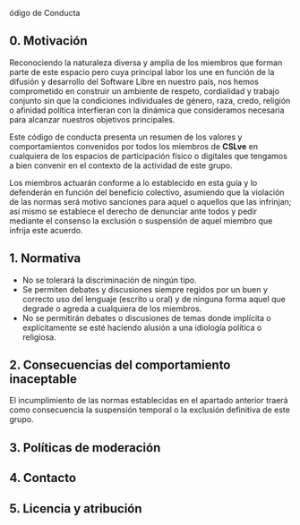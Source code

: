 ódigo de Conducta

## 0. Motivación

Reconociendo la naturaleza diversa y amplia de los miembros que forman parte de este espacio pero cuya principal labor los une en función de la difusión y desarrollo del Software Libre en nuestro país, nos hemos comprometido en construir un ambiente de respeto, cordialidad y trabajo conjunto sin que la condiciones individuales de género, raza, credo, religión o afinidad política interfieran con  la dinámica que consideramos necesaria para alcanzar nuestros objetivos principales.

Este código de conducta presenta un resumen de los valores y comportamientos convenidos por todos los miembros de **CSLve** en cualquiera de los espacios de participación físico o digitales que tengamos a bien convenir en el contexto de la actividad de este grupo.

Los miembros actuarán conforme a lo establecido en esta guía y lo defenderán en función del beneficio colectivo, asumiendo que la violación de las normas será motivo sanciones para aquel o aquellos que las infrinjan; así mismo se establece el derecho de denunciar ante todos y pedir mediante el consenso la exclusión o suspensión de aquel miembro que infrija este acuerdo.

## 1. Normativa

* No se tolerará la discriminación de ningún tipo.
* Se permiten debates y discusiones siempre regidos por un buen y correcto uso del lenguaje (escrito u oral) y de ninguna forma aquel que degrade o agreda a cualquiera de los miembros.
* No se permitirán debates o discusiones de temas donde implícita o explícitamente se esté haciendo alusión a una idiología política o religiosa.

## 2. Consecuencias del comportamiento inaceptable

El incumplimiento de las normas establecidas en el apartado anterior traerá como consecuencia la suspensión temporal o la exclusión definitiva de este grupo.


## 3. Políticas de moderación


## 4. Contacto 


## 5. Licencia y atribución
